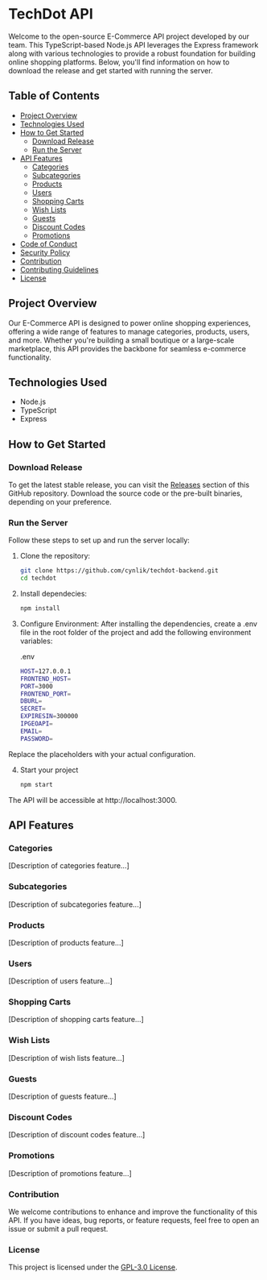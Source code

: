 # TechDot API

Welcome to the open-source E-Commerce API project developed by our team. This TypeScript-based Node.js API leverages the Express framework along with various technologies to provide a robust foundation for building online shopping platforms. Below, you'll find information on how to download the release and get started with running the server.

## Table of Contents
- [Project Overview](#project-overview)
- [Technologies Used](#technologies-used)
- [How to Get Started](#how-to-get-started)
  - [Download Release](#download-release)
  - [Run the Server](#run-the-server)
- [API Features](#api-features)
  - [Categories](#categories)
  - [Subcategories](#subcategories)
  - [Products](#products)
  - [Users](#users)
  - [Shopping Carts](#shopping-carts)
  - [Wish Lists](#wish-lists)
  - [Guests](#guests)
  - [Discount Codes](#discount-codes)
  - [Promotions](#promotions)
- [Code of Conduct](./CODE_OF_CONDUCT.md)
- [Security Policy](./SECURITY.md)
- [Contribution](#contribution)
- [Contributing Guidelines](./CONTRIBUTING.md)
- [License](#license)

## Project Overview

Our E-Commerce API is designed to power online shopping experiences, offering a wide range of features to manage categories, products, users, and more. Whether you're building a small boutique or a large-scale marketplace, this API provides the backbone for seamless e-commerce functionality.

## Technologies Used

- Node.js
- TypeScript
- Express

## How to Get Started

### Download Release

To get the latest stable release, you can visit the [Releases](https://github.com/cynlik/techdot-backend/releases) section of this GitHub repository. Download the source code or the pre-built binaries, depending on your preference.

### Run the Server

Follow these steps to set up and run the server locally:

1. Clone the repository:

   ```bash
   git clone https://github.com/cynlik/techdot-backend.git
   cd techdot
   
2. Install dependecies:
   ```bash
   npm install
   ```
3. Configure Environment:
  After installing the dependencies, create a .env file in the root folder of the project and add the following environment variables:
  
   .env
   ```bash
   HOST=127.0.0.1
   FRONTEND_HOST=
   PORT=3000
   FRONTEND_PORT=
   DBURL=
   SECRET=
   EXPIRESIN=300000
   IPGEOAPI=
   EMAIL=
   PASSWORD=

  Replace the placeholders with your actual configuration.

4. Start your project

   ```bash
   npm start

The API will be accessible at http://localhost:3000.

## API Features
### Categories
[Description of categories feature...]

### Subcategories
[Description of subcategories feature...]

### Products
[Description of products feature...]

### Users
[Description of users feature...]

### Shopping Carts
[Description of shopping carts feature...]

### Wish Lists
[Description of wish lists feature...]

### Guests
[Description of guests feature...]

### Discount Codes
[Description of discount codes feature...]

### Promotions
[Description of promotions feature...]

### Contribution
We welcome contributions to enhance and improve the functionality of this API. If you have ideas, bug reports, or feature requests, feel free to open an issue or submit a pull request.

### License
This project is licensed under the [GPL-3.0 License](./LICENSE).
